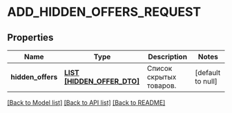 # ADD_HIDDEN_OFFERS_REQUEST

## Properties
Name | Type | Description | Notes
------------ | ------------- | ------------- | -------------
**hidden_offers** | [**LIST [HIDDEN_OFFER_DTO]**](HiddenOfferDTO.md) | Список скрытых товаров.  | [default to null]

[[Back to Model list]](../README.md#documentation-for-models) [[Back to API list]](../README.md#documentation-for-api-endpoints) [[Back to README]](../README.md)


